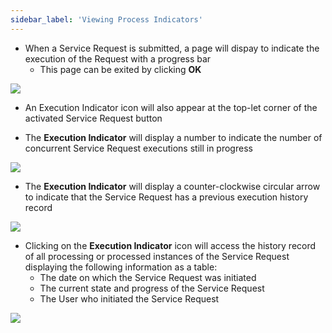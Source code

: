 ```yaml
---
sidebar_label: 'Viewing Process Indicators'
---
```


* When a Service Request is submitted, a page will dispay to indicate the execution of the Request with a progress bar 
    * This page can be exited by clicking **OK**

![](../static/imgbasic/SelfServiceRequestProgressBar.png)

* An Execution Indicator icon will also appear at the top-let corner of the activated Service Request button

* The **Execution Indicator** will display a number to indicate the number of concurrent Service Request executions still in progress

![](../static/imgbasic/SelfServiceNumberIndicatorButton.png)

* The **Execution Indicator** will display a counter-clockwise circular arrow to indicate that the Service Request has a previous execution history record

![](../static/imgbasic/SelfServiceCounterClockwiseButton.png)

* Clicking on the **Execution Indicator** icon will access the history record of all processing or processed instances of the Service Request displaying the following information as a table:
  * The date on which the Service Request was initiated
  * The current state and progress of the Service Request
  * The User who initiated the Service Request

![](../static/imgbasic/SelfServiceExecutionRecord.png)
